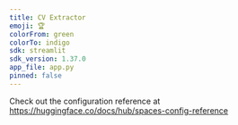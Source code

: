 ```yaml
---
title: CV Extractor
emoji: 🏆
colorFrom: green
colorTo: indigo
sdk: streamlit
sdk_version: 1.37.0
app_file: app.py
pinned: false
---
```


Check out the configuration reference at https://huggingface.co/docs/hub/spaces-config-reference
